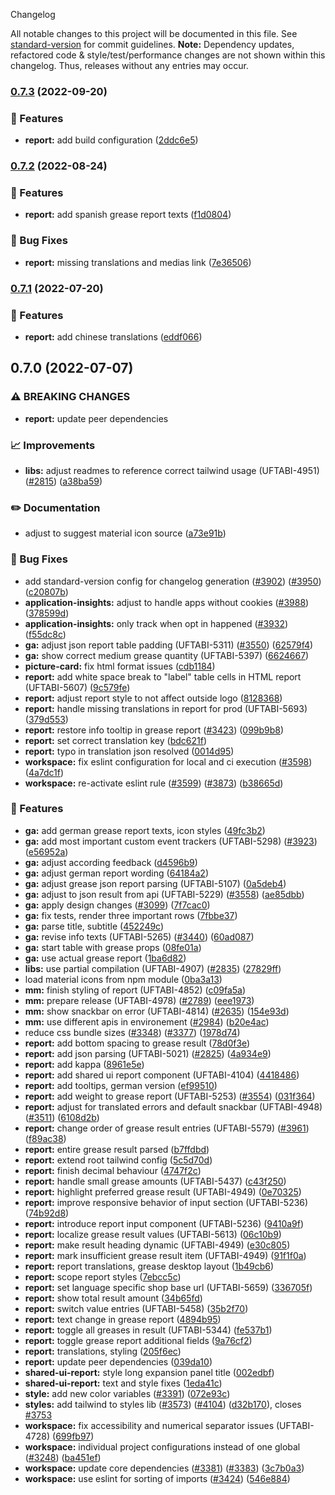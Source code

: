  Changelog

All notable changes to this project will be documented in this file. See [standard-version](https://github.com/conventional-changelog/standard-version) for commit guidelines.
**Note:** Dependency updates, refactored code & style/test/performance changes are not shown within this changelog. Thus, releases without any entries may occur.

### [0.7.3](https://github.com/Schaeffler-Group/frontend-schaeffler/compare/report-v0.7.2...report-v0.7.3) (2022-09-20)


### 🎸 Features

* **report:** add build configuration ([2ddc6e5](https://github.com/Schaeffler-Group/frontend-schaeffler/commit/2ddc6e5ef05979632f7eba70830351fb238bb0ea))

### [0.7.2](https://github.com/Schaeffler-Group/frontend-schaeffler/compare/report-v0.7.1...report-v0.7.2) (2022-08-24)


### 🎸 Features

* **report:** add spanish grease report texts ([f1d0804](https://github.com/Schaeffler-Group/frontend-schaeffler/commit/f1d080438f5095979079e9a729b14b81334165ab))


### 🐛 Bug Fixes

* **report:** missing translations and medias link ([7e36506](https://github.com/Schaeffler-Group/frontend-schaeffler/commit/7e365063f1c88eaf6af9ab2e9c0a248bf7b2eedc))

### [0.7.1](https://github.com/Schaeffler-Group/frontend-schaeffler/compare/report-v0.7.0...report-v0.7.1) (2022-07-20)


### 🎸 Features

* **report:** add chinese translations ([eddf066](https://github.com/Schaeffler-Group/frontend-schaeffler/commit/eddf0665a065db77ee16c15614f964b93cab790a))

## 0.7.0 (2022-07-07)


### ⚠ BREAKING CHANGES

* **report:** update peer dependencies

### 📈 Improvements

* **libs:** adjust readmes to reference correct tailwind usage (UFTABI-4951) ([#2815](https://github.com/Schaeffler-Group/frontend-schaeffler/issues/2815)) ([a38ba59](https://github.com/Schaeffler-Group/frontend-schaeffler/commit/a38ba598e284863613dfb5e1114a4da6ec19199c))


### ✏️ Documentation

* adjust to suggest material icon source ([a73e91b](https://github.com/Schaeffler-Group/frontend-schaeffler/commit/a73e91b89002ba7f7768461b1fae6713cc88a30a))


### 🐛 Bug Fixes

* add standard-version config for changelog generation ([#3902](https://github.com/Schaeffler-Group/frontend-schaeffler/issues/3902)) ([#3950](https://github.com/Schaeffler-Group/frontend-schaeffler/issues/3950)) ([c20807b](https://github.com/Schaeffler-Group/frontend-schaeffler/commit/c20807bfbdace3a554876ba7f5b9f1be10453c72))
* **application-insights:** adjust to handle apps without cookies ([#3988](https://github.com/Schaeffler-Group/frontend-schaeffler/issues/3988)) ([378599d](https://github.com/Schaeffler-Group/frontend-schaeffler/commit/378599d96eb620cc70d376b91d83b2f823d75b36))
* **application-insights:** only track when opt in happened ([#3932](https://github.com/Schaeffler-Group/frontend-schaeffler/issues/3932)) ([f55dc8c](https://github.com/Schaeffler-Group/frontend-schaeffler/commit/f55dc8ce3e48550b594da1d7733bd8e4f29f2efa))
* **ga:** adjust json report table padding (UFTABI-5311) ([#3550](https://github.com/Schaeffler-Group/frontend-schaeffler/issues/3550)) ([62579f4](https://github.com/Schaeffler-Group/frontend-schaeffler/commit/62579f4eb4f5174e5df4b2220361ee95e9ce950c))
* **ga:** show correct medium grease quantity (UFTABI-5397) ([6624667](https://github.com/Schaeffler-Group/frontend-schaeffler/commit/662466798f8808db1a7d0b9c9119661f6d2f098d))
* **picture-card:** fix html format issues ([cdb1184](https://github.com/Schaeffler-Group/frontend-schaeffler/commit/cdb1184c82bb5db83a9460a9c9e067ce36f6b779))
* **report:** add white space break to "label" table cells in HTML report (UFTABI-5607) ([9c579fe](https://github.com/Schaeffler-Group/frontend-schaeffler/commit/9c579fe6c5284b3fc6e8c87a5354b38d81697238))
* **report:** adjust report style to not affect outside logo ([8128368](https://github.com/Schaeffler-Group/frontend-schaeffler/commit/8128368117e29aabcdb2f44b82bb9f72a3cfee4d))
* **report:** handle missing translations in report for prod (UFTABI-5693) ([379d553](https://github.com/Schaeffler-Group/frontend-schaeffler/commit/379d553a183146e42d5f69357530a4c82d0b5997))
* **report:** restore info tooltip in grease report ([#3423](https://github.com/Schaeffler-Group/frontend-schaeffler/issues/3423)) ([099b9b8](https://github.com/Schaeffler-Group/frontend-schaeffler/commit/099b9b846f7b5020b2bae029f7eca48b85f0ecfd))
* **report:** set correct translation key ([bdc621f](https://github.com/Schaeffler-Group/frontend-schaeffler/commit/bdc621fe4b8c241c987a51b16f882a07119dca0f))
* **report:** typo in translation json resolved ([0014d95](https://github.com/Schaeffler-Group/frontend-schaeffler/commit/0014d951c27543ec48084c7a83da416ea2ab89a2))
* **workspace:** fix eslint configuration for local and ci execution ([#3598](https://github.com/Schaeffler-Group/frontend-schaeffler/issues/3598)) ([4a7dc1f](https://github.com/Schaeffler-Group/frontend-schaeffler/commit/4a7dc1fe79d94b6d8ddfa7cf2644e3bbc11a3e80))
* **workspace:** re-activate eslint rule ([#3599](https://github.com/Schaeffler-Group/frontend-schaeffler/issues/3599)) ([#3873](https://github.com/Schaeffler-Group/frontend-schaeffler/issues/3873)) ([b38665d](https://github.com/Schaeffler-Group/frontend-schaeffler/commit/b38665d76345a952f77da1ae28c7726397e8c010))


### 🎸 Features

* **ga:** add german grease report texts, icon styles ([49fc3b2](https://github.com/Schaeffler-Group/frontend-schaeffler/commit/49fc3b2f1403bf493937f68e7ea6cc707f9f305d))
* **ga:** add most important custom event trackers (UFTABI-5298) ([#3923](https://github.com/Schaeffler-Group/frontend-schaeffler/issues/3923)) ([e56952a](https://github.com/Schaeffler-Group/frontend-schaeffler/commit/e56952aabc3d5fc4c57e8cd10f0d7ede4c79d2f1))
* **ga:** adjust according feedback ([d4596b9](https://github.com/Schaeffler-Group/frontend-schaeffler/commit/d4596b91ee9f01b3d4f1f0dc2a2e788507f23f92))
* **ga:** adjust german report wording ([64184a2](https://github.com/Schaeffler-Group/frontend-schaeffler/commit/64184a22cedeb426a8ccae53c6c7e9edc16a068b))
* **ga:** adjust grease json report parsing (UFTABI-5107) ([0a5deb4](https://github.com/Schaeffler-Group/frontend-schaeffler/commit/0a5deb460c0db5503ea6dc95c7b2d7359f887f8a))
* **ga:** adjust to json result from api (UFTABI-5229) ([#3558](https://github.com/Schaeffler-Group/frontend-schaeffler/issues/3558)) ([ae85dbb](https://github.com/Schaeffler-Group/frontend-schaeffler/commit/ae85dbb3818403cdfecdb02437c8435e4fc32946))
* **ga:** apply design changes ([#3099](https://github.com/Schaeffler-Group/frontend-schaeffler/issues/3099)) ([7f7cac0](https://github.com/Schaeffler-Group/frontend-schaeffler/commit/7f7cac0cc97b55d7b984611ff7bd2d971befb5d3))
* **ga:** fix tests, render three important rows ([7fbbe37](https://github.com/Schaeffler-Group/frontend-schaeffler/commit/7fbbe378fdf89e8c49b3340d11d5a58ad94283b6))
* **ga:** parse title, subtitle ([452249c](https://github.com/Schaeffler-Group/frontend-schaeffler/commit/452249c4a12a4e72206ae77e7e3cbaae3ffe8ced))
* **ga:** revise info texts (UFTABI-5265) ([#3440](https://github.com/Schaeffler-Group/frontend-schaeffler/issues/3440)) ([60ad087](https://github.com/Schaeffler-Group/frontend-schaeffler/commit/60ad087a703747af4f867938bf44fed384a2e184))
* **ga:** start table with grease props ([08fe01a](https://github.com/Schaeffler-Group/frontend-schaeffler/commit/08fe01a31674e1c163a6b86d90d8efc4fcff4e52))
* **ga:** use actual grease report ([1ba6d82](https://github.com/Schaeffler-Group/frontend-schaeffler/commit/1ba6d828027b13d3f2a9fa84f333e10ec5e44fb5))
* **libs:** use partial compilation (UFTABI-4907) ([#2835](https://github.com/Schaeffler-Group/frontend-schaeffler/issues/2835)) ([27829ff](https://github.com/Schaeffler-Group/frontend-schaeffler/commit/27829ff96da6ccc3a4ee0b98bc6f766a8c4a5057))
* load material icons from npm module ([0ba3a13](https://github.com/Schaeffler-Group/frontend-schaeffler/commit/0ba3a138b9f07f56f2a4309a7b6954c45d7ead77))
* **mm:** finish styling of report (UFTABI-4852) ([c09fa5a](https://github.com/Schaeffler-Group/frontend-schaeffler/commit/c09fa5ae339d0df59169c8da8038d4cfb06e834c))
* **mm:** prepare release (UFTABI-4978) ([#2789](https://github.com/Schaeffler-Group/frontend-schaeffler/issues/2789)) ([eee1973](https://github.com/Schaeffler-Group/frontend-schaeffler/commit/eee197367a76348ff57c047d0584069953fa5584))
* **mm:** show snackbar on error (UFTABI-4814) ([#2635](https://github.com/Schaeffler-Group/frontend-schaeffler/issues/2635)) ([154e93d](https://github.com/Schaeffler-Group/frontend-schaeffler/commit/154e93deba9f42703aeaf4cb810a0ccba8f181e0))
* **mm:** use different apis in environement ([#2984](https://github.com/Schaeffler-Group/frontend-schaeffler/issues/2984)) ([b20e4ac](https://github.com/Schaeffler-Group/frontend-schaeffler/commit/b20e4ac0a2620e0f1b0643beb713dc93a0210df8))
* reduce css bundle sizes ([#3348](https://github.com/Schaeffler-Group/frontend-schaeffler/issues/3348)) ([#3377](https://github.com/Schaeffler-Group/frontend-schaeffler/issues/3377)) ([1978d74](https://github.com/Schaeffler-Group/frontend-schaeffler/commit/1978d745d959d521f060f51e98ab85a2390612bf))
* **report:** add bottom spacing to grease result ([78d0f3e](https://github.com/Schaeffler-Group/frontend-schaeffler/commit/78d0f3e8a1e2b186d4e6320f5431843a31cae87d))
* **report:** add json parsing (UFTABI-5021) ([#2825](https://github.com/Schaeffler-Group/frontend-schaeffler/issues/2825)) ([4a934e9](https://github.com/Schaeffler-Group/frontend-schaeffler/commit/4a934e9ef4edf32ba9302682895f49e06235d0c4))
* **report:** add kappa ([8961e5e](https://github.com/Schaeffler-Group/frontend-schaeffler/commit/8961e5ecddee6200a6d255db111856c8bfb1e20f))
* **report:** add shared ui report component (UFTABI-4104) ([4418486](https://github.com/Schaeffler-Group/frontend-schaeffler/commit/4418486859c3ea2045e4c7698131e33fb49e68b8))
* **report:** add tooltips, german version ([ef99510](https://github.com/Schaeffler-Group/frontend-schaeffler/commit/ef99510f6ea5ccb234abe5e8bf595d1686928c32))
* **report:** add weight to grease report (UFTABI-5253) ([#3554](https://github.com/Schaeffler-Group/frontend-schaeffler/issues/3554)) ([031f364](https://github.com/Schaeffler-Group/frontend-schaeffler/commit/031f36408f281ddee18caae680ab5a834680cc25))
* **report:** adjust for translated errors and default snackbar (UFTABI-4948) ([#3511](https://github.com/Schaeffler-Group/frontend-schaeffler/issues/3511)) ([6108d2b](https://github.com/Schaeffler-Group/frontend-schaeffler/commit/6108d2b15deed7bc86be55b89258800f8779366f))
* **report:** change order of grease result entries (UFTABI-5579) ([#3961](https://github.com/Schaeffler-Group/frontend-schaeffler/issues/3961)) ([f89ac38](https://github.com/Schaeffler-Group/frontend-schaeffler/commit/f89ac384a865226f547a93f5bef38523c37327fe))
* **report:** entire grease result parsed ([b7ffdbd](https://github.com/Schaeffler-Group/frontend-schaeffler/commit/b7ffdbd2e91e24996ce7665431ead64976c90c28))
* **report:** extend root tailwind config ([5c5d70d](https://github.com/Schaeffler-Group/frontend-schaeffler/commit/5c5d70d650ebd16a0c7d764a6e8035b57e5ff843))
* **report:** finish decimal behaviour ([4747f2c](https://github.com/Schaeffler-Group/frontend-schaeffler/commit/4747f2ca47b5a418f999a65fc247bc6849a8da92))
* **report:** handle small grease amounts (UFTABI-5437) ([c43f250](https://github.com/Schaeffler-Group/frontend-schaeffler/commit/c43f25018a62a59eda2f120c473253dee50d9b77))
* **report:** highlight preferred grease result (UFTABI-4949) ([0e70325](https://github.com/Schaeffler-Group/frontend-schaeffler/commit/0e7032583866f9789c4433c8a0436356a6778093))
* **report:** improve responsive behavior of input section (UFTABI-5236) ([74b92d8](https://github.com/Schaeffler-Group/frontend-schaeffler/commit/74b92d844c203e0596fb8c06eb28858a65acadde))
* **report:** introduce report input component (UFTABI-5236) ([9410a9f](https://github.com/Schaeffler-Group/frontend-schaeffler/commit/9410a9f9cad9baf37b84494d2147a946e95df09d))
* **report:** localize grease result values (UFTABI-5613) ([06c10b9](https://github.com/Schaeffler-Group/frontend-schaeffler/commit/06c10b9cb19f06b88f9f04f909e869fc7bac75fb))
* **report:** make result heading dynamic (UFTABI-4949) ([e30c805](https://github.com/Schaeffler-Group/frontend-schaeffler/commit/e30c805ceb50d06a45d3d27fef8ea8246cb1dd3b))
* **report:** mark insufficient grease result item (UFTABI-4949) ([91f1f0a](https://github.com/Schaeffler-Group/frontend-schaeffler/commit/91f1f0a163df5eaf0ba7144d1ce4e1a9f2421f0e))
* **report:** report translations, grease desktop layout ([1b49cb6](https://github.com/Schaeffler-Group/frontend-schaeffler/commit/1b49cb6c490e5df6b2ab92cdc309be6f0c345484))
* **report:** scope report styles ([7ebcc5c](https://github.com/Schaeffler-Group/frontend-schaeffler/commit/7ebcc5c5c750bce00f42fc46212a1f9b9c430d36))
* **report:** set language specific shop base url (UFTABI-5659) ([336705f](https://github.com/Schaeffler-Group/frontend-schaeffler/commit/336705fae5f5228b817529f141eb03fc44759a37))
* **report:** show total result amount ([34b65fd](https://github.com/Schaeffler-Group/frontend-schaeffler/commit/34b65fd51c012d72b264a18c7dd8713f83b5ead1))
* **report:** switch value entries (UFTABI-5458) ([35b2f70](https://github.com/Schaeffler-Group/frontend-schaeffler/commit/35b2f7009299418f9a731b39b33593bf2a3a8631))
* **report:** text change in grease report ([4894b95](https://github.com/Schaeffler-Group/frontend-schaeffler/commit/4894b95e0a32b50043370abdbb49216241e4ed32))
* **report:** toggle all greases in result (UFTABI-5344) ([fe537b1](https://github.com/Schaeffler-Group/frontend-schaeffler/commit/fe537b1f29f4b2c2236d35c02f496bbd24fc4a94))
* **report:** toggle grease report additional fields ([9a76cf2](https://github.com/Schaeffler-Group/frontend-schaeffler/commit/9a76cf2dd7e718d95e6791c70f2774114741ed02))
* **report:** translations, styling ([205f6ec](https://github.com/Schaeffler-Group/frontend-schaeffler/commit/205f6ec72570237fa532a17f9fe62e38b0d9b5b6))
* **report:** update peer dependencies ([039da10](https://github.com/Schaeffler-Group/frontend-schaeffler/commit/039da10c49d1cd20e0578c4e501f81507f31455e))
* **shared-ui-report:** style long expansion panel title ([002edbf](https://github.com/Schaeffler-Group/frontend-schaeffler/commit/002edbf2739711cc72a11552fb691a64713c3488))
* **shared-ui-report:** text and style fixes ([1eda41c](https://github.com/Schaeffler-Group/frontend-schaeffler/commit/1eda41c4b6b7fc9604181e55c5b4f3e4e193fcdd))
* **style:** add new color variables ([#3391](https://github.com/Schaeffler-Group/frontend-schaeffler/issues/3391)) ([072e93c](https://github.com/Schaeffler-Group/frontend-schaeffler/commit/072e93cc90858f751717e10e383f87ab2d4c61f6))
* **styles:** add tailwind to styles lib ([#3573](https://github.com/Schaeffler-Group/frontend-schaeffler/issues/3573)) ([#4104](https://github.com/Schaeffler-Group/frontend-schaeffler/issues/4104)) ([d32b170](https://github.com/Schaeffler-Group/frontend-schaeffler/commit/d32b170c13de73f90b3a792d9f50f29cede37898)), closes [#3753](https://github.com/Schaeffler-Group/frontend-schaeffler/issues/3753)
* **workspace:** fix accessibility and numerical separator issues (UFTABI-4728) ([699fb97](https://github.com/Schaeffler-Group/frontend-schaeffler/commit/699fb97a63a9069d847dfa489386da561028e5ea))
* **workspace:** individual project configurations instead of one global ([#3248](https://github.com/Schaeffler-Group/frontend-schaeffler/issues/3248)) ([ba451ef](https://github.com/Schaeffler-Group/frontend-schaeffler/commit/ba451ef87c9c9cff99440b9739c9ebf4069a16dc))
* **workspace:** update core dependencies ([#3381](https://github.com/Schaeffler-Group/frontend-schaeffler/issues/3381)) ([#3383](https://github.com/Schaeffler-Group/frontend-schaeffler/issues/3383)) ([3c7b0a3](https://github.com/Schaeffler-Group/frontend-schaeffler/commit/3c7b0a37be3104fc216c3ee6506d5f8ce2cadb21))
* **workspace:** use eslint for sorting of imports ([#3424](https://github.com/Schaeffler-Group/frontend-schaeffler/issues/3424)) ([546e884](https://github.com/Schaeffler-Group/frontend-schaeffler/commit/546e8845a9250580ccdc982e3f5c1d818f8678bd))
